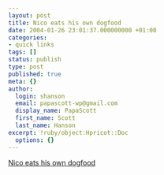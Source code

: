 ```yaml
---
layout: post
title: Nico eats his own dogfood
date: 2004-01-26 23:01:37.000000000 +01:00
categories:
- quick links
tags: []
status: publish
type: post
published: true
meta: {}
author:
  login: shanson
  email: papascott-wp@gmail.com
  display_name: PapaScott
  first_name: Scott
  last_name: Hanson
excerpt: !ruby/object:Hpricot::Doc
  options: {}
---
```

<p><a title="noch'n blogg now at blogg.de" href="http://blogg.lumma.de/">Nico eats his own dogfood</a></p>
